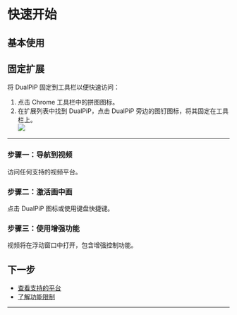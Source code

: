 # 快速开始

## 基本使用

## 固定扩展

将 DualPiP 固定到工具栏以便快速访问：

1. 点击 Chrome 工具栏中的拼图图标。
2. 在扩展列表中找到 DualPiP，点击 DualPiP 旁边的图钉图标，将其固定在工具栏上。  
   ![](https://static.dualpip.cc/doc_image/pin_extension.webp?v=1.1.0)

---

### 步骤一：导航到视频

访问任何支持的视频平台。

### 步骤二：激活画中画

点击 DualPiP 图标或使用键盘快捷键。

### 步骤三：使用增强功能

视频将在浮动窗口中打开，包含增强控制功能。

## 下一步

- [查看支持的平台](/zh_CN/video-platforms-support)
- [了解功能限制](/zh_CN/limitations)

---

